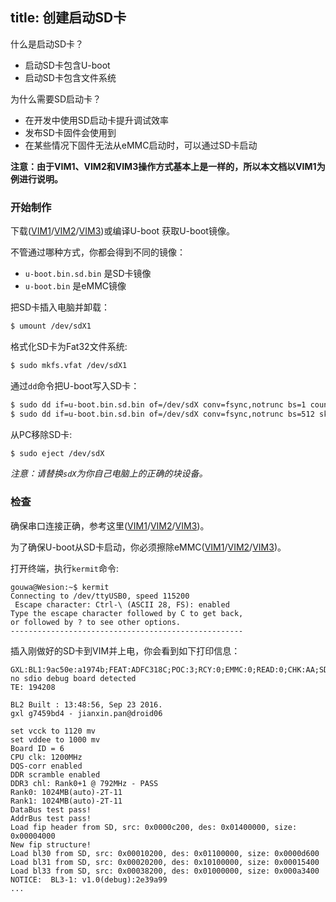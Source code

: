 title: 创建启动SD卡
---

什么是启动SD卡？

* 启动SD卡包含U-boot
* 启动SD卡包含文件系统

为什么需要SD启动卡？
* 在开发中使用SD启动卡提升调试效率
* 发布SD卡固件会使用到
* 在某些情况下固件无法从eMMC启动时，可以通过SD卡启动

**注意：由于VIM1、VIM2和VIM3操作方式基本上是一样的，所以本文档以VIM1为例进行说明。**

### 开始制作
下载([VIM1](https://dl.OS-Q.com/Firmware/VIM1/U-boot/)/[VIM2](https://dl.OS-Q.com/Firmware/VIM2/U-boot/)/[VIM3](https://dl.OS-Q.com/Firmware/VIM3/U-boot/))或编译U-boot 获取U-boot镜像。

不管通过哪种方式，你都会得到不同的镜像：

* `u-boot.bin.sd.bin` 是SD卡镜像
* `u-boot.bin` 是eMMC镜像

把SD卡插入电脑并卸载：
```sh
$ umount /dev/sdX1
```

格式化SD卡为Fat32文件系统:
```sh
$ sudo mkfs.vfat /dev/sdX1 
```

通过`dd`命令把U-boot写入SD卡：
```sh
$ sudo dd if=u-boot.bin.sd.bin of=/dev/sdX conv=fsync,notrunc bs=1 count=444
$ sudo dd if=u-boot.bin.sd.bin of=/dev/sdX conv=fsync,notrunc bs=512 skip=1 seek=1
```

从PC移除SD卡:
```sh
$ sudo eject /dev/sdX
```

*注意：请替换`sdX`为你自己电脑上的正确的块设备。*

### 检查

确保串口连接正确，参考这里([VIM1](/zh-cn/vim1/SetupSerialTool.html)/[VIM2](/zh-cn/vim2/SetupSerialTool.html)/[VIM3](/zh-cn/vim3/SetupSerialTool.html))。

为了确保U-boot从SD卡启动，你必须擦除eMMC([VIM1](/zh-cn/vim1/HowtoEraseEMMC.html)/[VIM2](/zh-cn/vim2/HowtoEraseEMMC.html)/[VIM3](/zh-cn/vim3/HowtoEraseEMMC.html))。

打开终端，执行`kermit`命令:
```
gouwa@Wesion:~$ kermit
Connecting to /dev/ttyUSB0, speed 115200
 Escape character: Ctrl-\ (ASCII 28, FS): enabled
Type the escape character followed by C to get back,
or followed by ? to see other options.
----------------------------------------------------

```

插入刚做好的SD卡到VIM并上电，你会看到如下打印信息：
```
GXL:BL1:9ac50e:a1974b;FEAT:ADFC318C;POC:3;RCY:0;EMMC:0;READ:0;CHK:AA;SD:0;READ:0;0.0;CHK:0;
no sdio debug board detected 
TE: 194208

BL2 Built : 13:48:56, Sep 23 2016. 
gxl g7459bd4 - jianxin.pan@droid06

set vcck to 1120 mv
set vddee to 1000 mv
Board ID = 6
CPU clk: 1200MHz
DQS-corr enabled
DDR scramble enabled
DDR3 chl: Rank0+1 @ 792MHz - PASS
Rank0: 1024MB(auto)-2T-11
Rank1: 1024MB(auto)-2T-11
DataBus test pass!
AddrBus test pass!
Load fip header from SD, src: 0x0000c200, des: 0x01400000, size: 0x00004000
New fip structure!
Load bl30 from SD, src: 0x00010200, des: 0x01100000, size: 0x0000d600
Load bl31 from SD, src: 0x00020200, des: 0x10100000, size: 0x00015400
Load bl33 from SD, src: 0x00038200, des: 0x01000000, size: 0x000a3400
NOTICE:  BL3-1: v1.0(debug):2e39a99
...

```
